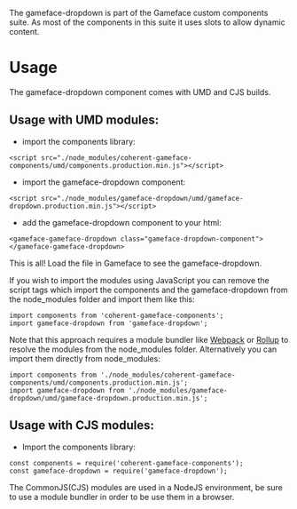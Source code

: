 The gameface-dropdown is part of the Gameface custom components suite. As most of the components in this suite it uses slots to allow dynamic content.


Usage
===================
The gameface-dropdown component comes with UMD and CJS builds.

## Usage with UMD modules:

* import the components library:

~~~~{.html}
<script src="./node_modules/coherent-gameface-components/umd/components.production.min.js"></script>
~~~~

* import the gameface-dropdown component:

~~~~{.html}
<script src="./node_modules/gameface-dropdown/umd/gameface-dropdown.production.min.js"></script>
~~~~

* add the gameface-dropdown component to your html:

~~~~{.html}
<gameface-gameface-dropdown class="gameface-dropdown-component"></gameface-gameface-dropdown>
~~~~

This is all! Load the file in Gameface to see the gameface-dropdown.

If you wish to import the modules using JavaScript you can remove the script tags
which import the components and the gameface-dropdown from the node_modules folder and import them like this:

~~~~{.js}
import components from 'coherent-gameface-components';
import gameface-dropdown from 'gameface-dropdown';
~~~~

Note that this approach requires a module bundler like [Webpack](https://webpack.js.org/) or [Rollup](https://rollupjs.org/guide/en/) to resolve the
modules from the node_modules folder. Alternatively you can import them directly from node_modules:

~~~~{.js}
import components from './node_modules/coherent-gameface-components/umd/components.production.min.js';
import gameface-dropdown from './node_modules/gameface-dropdown/umd/gameface-dropdown.production.min.js';
~~~~

## Usage with CJS modules:

* Import the components library:

~~~~{.js}
const components = require('coherent-gameface-components');
const gameface-dropdown = require('gameface-dropdown');
~~~~

The CommonJS(CJS) modules are used in a NodeJS environment, be sure to use a module
bundler in order to be use them in a browser.